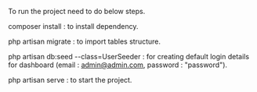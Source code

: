 To run the project need to do below steps.

composer install : to install dependency.

php artisan migrate : to import tables structure.

php artisan db:seed --class=UserSeeder : for creating default login details for dashboard (email : admin@admin.com, password : "password").

php artisan serve : to start the project.